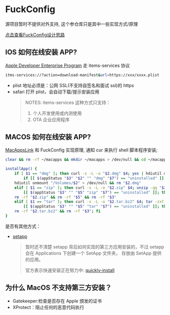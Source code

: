 # FuckConfig
源项目暂时不提供对外支持, 这个参仓库只是其中一些实现方式/原理

[点击查看FuckConfig设计思路](./fuckconfig-designIdeas.md)

## IOS 如何在线安装 APP?

[Apple Developer Enterprise Program](https://developer.apple.com/programs/enterprise/) 走 items-services 协议

```bash
itms-services://?action=download-manifest&url=https://xxx/xxxx.plist
```

- plist 地址必须是：公网 SSL(不支持自签名和面试 ssl)的 https
- safari 打开 plist，会自动下载/提示安装应用
  > NOTES:
  > items-services 这种方式只支持：
  >
  > 1. 个人开发使用或内测使用
  > 2. OTA 企业应用程序

## MACOS 如何在线安装 APP?

[MacAppsLink](https://macapps.link/) 和 FuckConfig 实现原理, 通知 cur 来执行 shell 脚本程序安装;

```bash
clear && rm -rf ~/macapps && mkdir ~/macapps > /dev/null && cd ~/macapps

installApp() {
    if [ $1 == "dmg" ]; then curl -s -L -o "$2.dmg" $4; yes | hdiutil mount -nobrowse "$2.dmg" -mountpoint "/Volumes/$2" > /dev/null;
        if [[ $(appStatus "$3" "$2" "" "dmg" "$7") == "uninstalled" ]]; then cp -R "/Volumes/$2/$3" /Applications; fi;
    hdiutil unmount "/Volumes/$2" > /dev/null && rm "$2.dmg"
    elif [ $1 == "zip" ]; then curl -s -L -o "$2.zip" $4; unzip -qq "$2.zip";
        [[ $(appStatus "$3" "" "$5" "zip" "$7") == "uninstalled" ]]; then mv "$5$3" /Applications;
    rm -rf "$2.zip" && rm -rf "$5" && rm -rf "$3"
    elif [ $1 == "tar" ]; then curl -s -L -o "$2.tar.bz2" $4; tar -zxf "$2.tar.bz2" > /dev/null;
        [[ $(appStatus "$3" "" "$5" "tar" "$7") == "uninstalled" ]]; then mv "$5$3" /Applications;
    rm -rf "$2.tar.bz2" && rm -rf "$3"; fi
}
```

是否有其他方式：

- [setapp](https://setapp.com/)
  > 暂时还不清楚 setapp 背后如何实现的第三方应用安装的，不过 setapp 会在 Applications 下创建一个 SetApp 文件夹， 存放由 SetApp 提供的应用。
  >
  > 官方表示快速安装正在努力中: [quickly-install](https://support.setapp.com/hc/en-us/articles/360008560299-How-do-I-quickly-install-my-Setapp-apps-on-another-Mac-)

## 为什么 MacOS 不支持第三方安装？

- Gatekeeper:检查是否存在 Apple 颁发的证书
- XProtect：阻止任何的恶意代码执行
